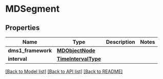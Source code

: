 # MDSegment

## Properties
Name | Type | Description | Notes
------------ | ------------- | ------------- | -------------
**dms1_framework** | [**MDObjectNode**](MDObjectNode.md) |  | 
**interval** | [**TimeIntervalType**](TimeIntervalType.md) |  | 

[[Back to Model list]](../README.md#documentation-for-models) [[Back to API list]](../README.md#documentation-for-api-endpoints) [[Back to README]](../README.md)



